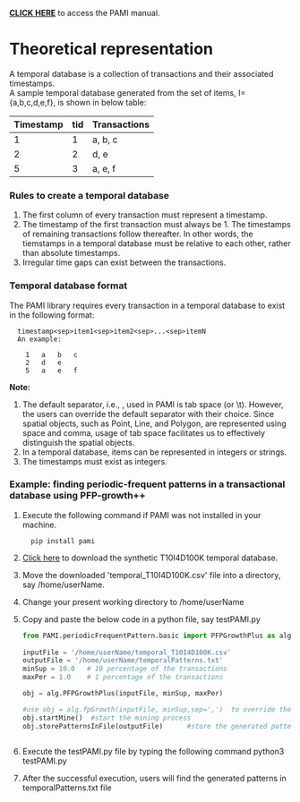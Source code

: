 **[CLICK HERE](index.html)** to access the PAMI manual.

# Theoretical representation

 A temporal database is a collection of transactions and their associated timestamps.  
 A sample temporal database generated from the set of items, I={a,b,c,d,e,f}, is shown in below table:
   
   Timestamp |  tid | Transactions 
     --- | ----- | ---
     1  | 1  | a, b, c
     2  | 2 | d, e
     5  | 3 | a, e, f  

### Rules to create a temporal database
1. The first column of every transaction must represent a timestamp. 
1. The timestamp of the first transaction must always be 1. The timestamps of remaining transactions follow thereafter. 
   In other words, the tiemstamps in a temporal database must be relative to each other, rather than absolute timestamps.
1. Irregular time gaps can exist between the transactions.

### Temporal database format
The PAMI library requires every transaction in a temporal database to exist in the following format:

      timestamp<sep>item1<sep>item2<sep>...<sep>itemN
      An example:

        1   a   b   c
        2   d   e
        5   a   e   f

**Note:**
1. The default separator, i.e., <sep>, used in PAMI is tab space (or \t). However, the users can override the default 
   separator with their choice. Since spatial objects, such as Point, Line, and Polygon, are represented using space 
   and comma, usage of tab space facilitates us to effectively distinguish the spatial objects.
1. In a temporal database, items can be represented in integers or strings.
1. The timestamps must exist as integers.

### Example: finding periodic-frequent patterns in a transactional database using PFP-growth++
1. Execute the following command if PAMI was not installed in your machine.
   
         pip install pami
   
1. [Click here](https://www.u-aizu.ac.jp/~udayrage/datasets/temporalDatabases/temporal_T10I4D100K.csv) to download the synthetic T10I4D100K temporal database.
1. Move the downloaded 'temporal_T10I4D100K.csv' file  into a directory, say /home/userName.
1. Change your present working directory to /home/userName
1. Copy and paste the below code in a python file, say testPAMI.py
   
   ```Python
   from PAMI.periodicFrequentPattern.basic import PFPGrowthPlus as alg
  
   inputFile = '/home/userName/temporal_T10I4D100K.csv' 
   outputFile = '/home/userName/temporalPatterns.txt'
   minSup = 10.0   # 10 percentage of the transactions
   maxPer = 1.0    # 1 percentage of the transactions
   
   obj = alg.PFPGrowthPlus(inputFile, minSup, maxPer) 
   
   #use obj = alg.fpGrowth(inputFile, minSup,sep=',')  to override the default tab space separator with comma
   obj.startMine()  #start the mining process
   obj.storePatternsInFile(outputFile)      #store the generated patterns in a file
      

   ```
1. Execute the testPAMI.py file by typing the following command
      python3 testPAMI.py
1. After the successful execution, users will find the generated patterns in temporalPatterns.txt file
